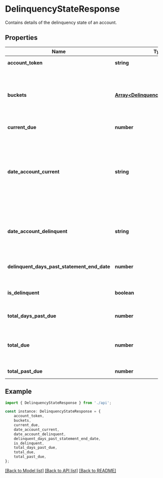 # DelinquencyStateResponse

Contains details of the delinquency state of an account.

## Properties

Name | Type | Description | Notes
------------ | ------------- | ------------- | -------------
**account_token** | **string** | Unique identifier of the credit account. | [default to undefined]
**buckets** | [**Array&lt;DelinquencyBucketResponse&gt;**](DelinquencyBucketResponse.md) | One or more delinquency buckets for an account. Each delinquency bucket represents a billing cycle during which the account was delinquent. | [optional] [default to undefined]
**current_due** | **number** | Amount that is due for the current billing cycle. | [default to undefined]
**date_account_current** | **string** | Date and time when the account was last made current on the Marqeta platform, in UTC.  If the account was never delinquent, this field returns the date and time the account was created on the Marqeta platform, in UTC.  If &#x60;is_delinquent&#x60; is &#x60;true&#x60;, a null value is returned. | [optional] [default to undefined]
**date_account_delinquent** | **string** | Date and time when the account last fell delinquent on the Marqeta platform, in UTC.  If &#x60;is_delinquent&#x60; is &#x60;false&#x60;, a null value is returned. | [optional] [default to undefined]
**delinquent_days_past_statement_end_date** | **number** | Total number of days that the account is past the oldest buckets statement end date | [optional] [default to undefined]
**is_delinquent** | **boolean** | A value of &#x60;true&#x60; indicates that the account is currently delinquent. | [default to undefined]
**total_days_past_due** | **number** | Total number of days that the account is past due. | [default to undefined]
**total_due** | **number** | Total amount that is due for the current billing cycle; the sum of &#x60;total_past_due_amount&#x60; and &#x60;current_due_amount&#x60;. | [default to undefined]
**total_past_due** | **number** | Total amount that is past due. | [default to undefined]

## Example

```typescript
import { DelinquencyStateResponse } from './api';

const instance: DelinquencyStateResponse = {
    account_token,
    buckets,
    current_due,
    date_account_current,
    date_account_delinquent,
    delinquent_days_past_statement_end_date,
    is_delinquent,
    total_days_past_due,
    total_due,
    total_past_due,
};
```

[[Back to Model list]](../README.md#documentation-for-models) [[Back to API list]](../README.md#documentation-for-api-endpoints) [[Back to README]](../README.md)
